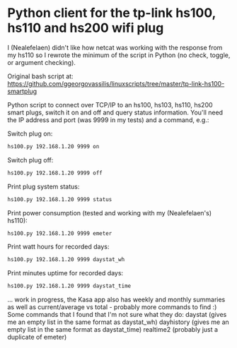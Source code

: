 Python client for the tp-link hs100, hs110 and hs200 wifi plug
============

I (Nealefelaen) didn't like how netcat was working with the response from my hs110 so I rewrote the minimum of the script in Python (no check, toggle, or argument checking).

Original bash script at: https://github.com/ggeorgovassilis/linuxscripts/tree/master/tp-link-hs100-smartplug

Python script to connect over TCP/IP to an hs100, hs103, hs110, hs200 smart plugs, switch it on and off and query status information. You'll need the IP address and port (was 9999 in my tests) and a command, e.g.:

Switch plug on:
```sh
hs100.py 192.168.1.20 9999 on
```

Switch plug off:
```sh
hs100.py 192.168.1.20 9999 off
```

Print plug system status:
```sh
hs100.py 192.168.1.20 9999 status
```

Print power consumption (tested and working with my (Nealefelaen's) hs110):
```sh
hs100.py 192.168.1.20 9999 emeter
```

Print watt hours for recorded days:
```sh
hs100.py 192.168.1.20 9999 daystat_wh
```

Print minutes uptime for recorded days:
```sh
hs100.py 192.168.1.20 9999 daystat_time
```

... work in progress, the Kasa app also has weekly and monthly summaries as well as current/average vs total - probably more commands to find :)
Some commands that I found that I'm not sure what they do:
daystat (gives me an empty list in the same format as daystat_wh)
dayhistory (gives me an empty list in the same format as daystat_time)
realtime2 (probably just a duplicate of emeter)
